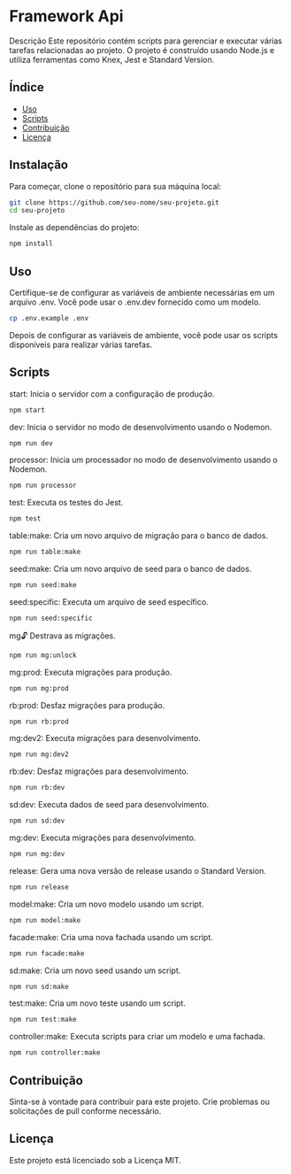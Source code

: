 # Framework Api
Descrição
Este repositório contém scripts para gerenciar e executar várias tarefas relacionadas ao projeto. O projeto é construído usando Node.js e utiliza ferramentas como Knex, Jest e Standard Version.

## Índice

- [Uso](#uso)
- [Scripts](#scripts)
- [Contribuição](#contribuição)
- [Licença](#licença)

## Instalação

Para começar, clone o repositório para sua máquina local:

```bash
git clone https://github.com/seu-nome/seu-projeto.git
cd seu-projeto
```
Instale as dependências do projeto:

```bash
npm install
```

## Uso
Certifique-se de configurar as variáveis de ambiente necessárias em um arquivo .env. Você pode usar o .env.dev fornecido como um modelo.

```bash
cp .env.example .env
```

Depois de configurar as variáveis de ambiente, você pode usar os scripts disponíveis para realizar várias tarefas.

## Scripts

start: Inicia o servidor com a configuração de produção.

```bash
npm start
```

dev: Inicia o servidor no modo de desenvolvimento usando o Nodemon.

```bash
npm run dev
```

processor: Inicia um processador no modo de desenvolvimento usando o Nodemon.

```bash
npm run processor
```

test: Executa os testes do Jest.

```bash
npm test
```

table:make: Cria um novo arquivo de migração para o banco de dados.

```bash
npm run table:make
```

seed:make: Cria um novo arquivo de seed para o banco de dados.

```bash
npm run seed:make
```
seed:specific: Executa um arquivo de seed específico.

```bash
npm run seed:specific
```

mg:unlock: Destrava as migrações.

```bash
npm run mg:unlock
```

mg:prod: Executa migrações para produção.

```bash
npm run mg:prod
```

rb:prod: Desfaz migrações para produção.

```bash
npm run rb:prod
```

mg:dev2: Executa migrações para desenvolvimento.

```bash
npm run mg:dev2
```

rb:dev: Desfaz migrações para desenvolvimento.

```bash
npm run rb:dev
```

sd:dev: Executa dados de seed para desenvolvimento.

```bash
npm run sd:dev
```

mg:dev: Executa migrações para desenvolvimento.

```bash
npm run mg:dev
```

release: Gera uma nova versão de release usando o Standard Version.

```bash
npm run release
```

model:make: Cria um novo modelo usando um script.

```bash
npm run model:make
```

facade:make: Cria uma nova fachada usando um script.

```bash
npm run facade:make
```

sd:make: Cria um novo seed usando um script.

```bash
npm run sd:make
```

test:make: Cria um novo teste usando um script.

```bash
npm run test:make
```

controller:make: Executa scripts para criar um modelo e uma fachada.

```bash
npm run controller:make
```

## Contribuição

Sinta-se à vontade para contribuir para este projeto. Crie problemas ou solicitações de pull conforme necessário.

## Licença

Este projeto está licenciado sob a Licença MIT.
